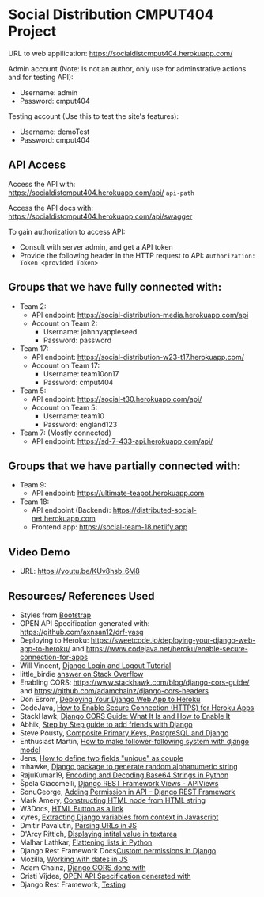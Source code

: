 # Social Distribution CMPUT404 Project

URL to web appilication:
https://socialdistcmput404.herokuapp.com/

Admin account (Note: Is not an author, only use for adminstrative actions and for testing API):

- Username: admin
- Password: cmput404

Testing account (Use this to test the site's features):

- Username: demoTest
- Password: cmput404


## API Access

Access the API with:  
https://socialdistcmput404.herokuapp.com/api/ `api-path`

Access the API docs with:  
https://socialdistcmput404.herokuapp.com/api/swagger

To gain authorization to access API:

- Consult with server admin, and get a API token
- Provide the following header in the HTTP request to API: `Authorization: Token <provided Token>`


## Groups that we have fully connected with:

- Team 2:
  - API endpoint: https://social-distribution-media.herokuapp.com/api
  - Account on Team 2:
    - Username: johnnyappleseed
    - Password: password
- Team 17:
  - API endpoint: https://social-distribution-w23-t17.herokuapp.com/
  - Account on Team 17:
    - Username: team10on17
    - Password: cmput404
- Team 5:
  - API endpoint: https://social-t30.herokuapp.com/api/
  - Account on Team 5:
    - Username: team10
    - Password: england123
- Team 7: (Mostly connected)
  - API endpoint: https://sd-7-433-api.herokuapp.com/api/

## Groups that we have partially connected with:
- Team 9:
  - API endpoint: https://ultimate-teapot.herokuapp.com
- Team 18:
  - API endpoint (Backend): https://distributed-social-net.herokuapp.com
  - Frontend app: https://social-team-18.netlify.app
 

## Video Demo
- URL: https://youtu.be/KUv8hsb_6M8

## Resources/ References Used

- Styles from [Bootstrap](https://getbootstrap.com/https://getbootstrap.com/)
- OPEN API Specification generated with: https://github.com/axnsan12/drf-yasg
- Deploying to Heroku: https://sweetcode.io/deploying-your-django-web-app-to-heroku/ and https://www.codejava.net/heroku/enable-secure-connection-for-apps
- Will Vincent, [Django Login and Logout Tutorial](https://learndjango.com/tutorials/django-login-and-logout-tutorial)
- little_birdie [answer on Stack Overflow](https://stackoverflow.com/questions/31601202/django-rest-framework-returns-200-ok-even-though-login-request-has-incorrect-cre)
- Enabling CORS: https://www.stackhawk.com/blog/django-cors-guide/ and https://github.com/adamchainz/django-cors-headers
- Don Esrom, [Deploying Your Django Web App to Heroku](https://sweetcode.io/deploying-your-django-web-app-to-heroku/)
- CodeJava, [How to Enable Secure Connection (HTTPS) for Heroku Apps](https://www.codejava.net/heroku/enable-secure-connection-for-apps)
- StackHawk, [Django CORS Guide: What It Is and How to Enable It](https://www.stackhawk.com/blog/django-cors-guide/)
- Abhik, [Step by Step guide to add friends with Django](https://medium.com/analytics-vidhya/add-friends-with-689a2fa4e41d)
- Steve Pousty, [Composite Primary Keys, PostgreSQL and Django](https://www.crunchydata.com/blog/composite-primary-keys-postgresql-and-django)
- Enthusiast Martin, [How to make follower-following system with django model](https://stackoverflow.com/questions/58794639/how-to-make-follower-following-system-with-django-model)
- Jens, [How to define two fields "unique" as couple](https://stackoverflow.com/questions/2201598/how-to-define-two-fields-unique-as-coupl)
- mhawke, [Django package to generate random alphanumeric string](https://stackoverflow.com/questions/25943850/django-package-to-generate-random-alphanumeric-string)
- RajuKumar19, [Encoding and Decoding Base64 Strings in Python](https://www.geeksforgeeks.org/encoding-and-decoding-base64-strings-in-python/)
- Špela Giacomelli, [Django REST Framework Views - APIViews](https://testdriven.io/blog/drf-views-part-1/)
- SonuGeorge, [Adding Permission in API – Django REST Framework](https://www.geeksforgeeks.org/adding-permission-in-api-django-rest-framework/)
- Mark Amery, [Constructing HTML node from HTML string](https://stackoverflow.com/questions/494143/creating-a-new-dom-element-from-an-html-string-using-built-in-dom-methods-or-pro/35385518#35385518)
- W3Docs, [HTML Button as a link](https://www.w3docs.com/snippets/html/how-to-create-an-html-button-that-acts-like-a-link.html)
- xyres, [Extracting Django variables from context in Javascript](https://stackoverflow.com/questions/43305020/how-to-use-the-context-variables-passed-from-django-in-javascript)
- Dmitir Pavalutin, [Parsing URLs in JS](https://dmitripavlutin.com/parse-url-javascript/)
- D'Arcy Rittich, [Displaying intital value in textarea](https://stackoverflow.com/questions/10545158/textfield-is-not-displaying-initial-value)
- Malhar Lathkar, [Flattening lists in Python](https://www.tutorialsteacher.com/articles/how-to-flatten-list-in-python)
- Django Rest Framework Docs[Custom permissions in Django](https://www.django-rest-framework.org/api-guide/permissions/#custom-permissions)
- Mozilla, [Working with dates in JS](https://developer.mozilla.org/en-US/docs/Web/JavaScript/Reference/Global_Objects/Date/)
- Adam Chainz, [Django CORS done with](https://github.com/adamchainz/django-cors-headers/)
- Cristi Vîjdea, [OPEN API Specification generated with](https://github.com/axnsan12/drf-yasg)
- Django Rest Framework, [Testing](https://www.django-rest-framework.org/api-guide/testing/)
